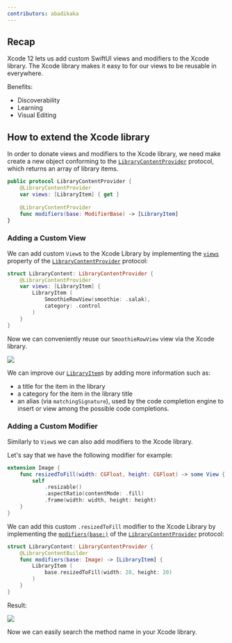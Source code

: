 ```yaml
---
contributors: abadikaka
---
```


## Recap

Xcode 12 lets us add custom SwiftUI views and modifiers to the Xcode library.
The Xcode library makes it easy to for our views to be reusable in everywhere.

Benefits:

* Discoverability
* Learning
* Visual Editing

## How to extend the Xcode library

In order to donate views and modifiers to the Xcode library, we need make create a new object conforming to the [`LibraryContentProvider`][lcpDoc] protocol, which returns an array of library items.

```swift
public protocol LibraryContentProvider {
    @LibraryContentProvider
    var views: [LibraryItem] { get }
    
    @LibraryContentProvider
    func modifiers(base: ModifierBase) -> [LibraryItem]
}
```

### Adding a Custom View

We can add custom `View`s to the Xcode Library by implementing the [`views`][viewsDoc] property of the [`LibraryContentProvider`][lcpDoc] protocol:

```swift
struct LibraryContent: LibraryContentProvider {
    @LibraryContentProvider
    var views: [LibraryItem] { 
        LibraryItem (
            SmoothieRowView(smoothie: .salak),
            category: .control
        )
    }
}
```

Now we can conveniently reuse our `SmoothieRowView` view via the Xcode library.

![][xcode_library]

We can improve our [`LibraryItem`][liDoc]s by adding more information such as:

- a title for the item in the library
- a category for the item in the library title 
- an alias (via `matchingSignature`), used by the code completion engine to insert or view among the possible code completions.

### Adding a Custom Modifier

Similarly to `View`s we can also add modifiers to the Xcode library.

Let's say that we have the following modifier for example:

```swift
extension Image {
    func resizedToFill(width: CGFloat, height: CGFloat) -> some View {
        self 
            .resizable()
            .aspectRatio(contentMode: .fill)
            .frame(width: width, height: height)
    }
}
```

We can add this custom `.resizedToFill` modifier to the Xcode Library by implementing the [`modifiers(base:)`][modDoc] of the [`LibraryContentProvider`][lcpDoc] protocol:

```swift
struct LibraryContent: LibraryContentProvider {
    @LibraryContentBuilder
    func modifiers(base: Image) -> [LibraryItem] {
        LibraryItem (
            base.resizedToFill(width: 20, height: 20)
        )
    }
}
```

Result:

![][xcode_modifier]

Now we can easily search the method name in your Xcode library.

[lcpDoc]: https://developer.apple.com/documentation/developertoolssupport/librarycontentprovider
[liDoc]: https://developer.apple.com/documentation/developertoolssupport/libraryitem
[viewsDoc]: https://developer.apple.com/documentation/developertoolssupport/librarycontentprovider/views-25pdm
[modDoc]: https://developer.apple.com/documentation/developertoolssupport/librarycontentprovider/modifiers(base:)-4svii

[xcode_library]: ../../../images/notes/wwdc20/10649/xcode_library.png
[xcode_modifier]: ../../../images/notes/wwdc20/10649/xcode_modifier.png
